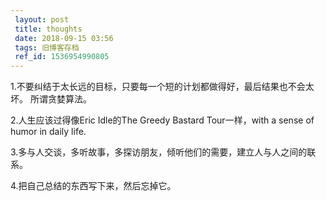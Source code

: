 ```yaml
---
 layout: post
 title: thoughts
 date: 2018-09-15 03:56
 tags: 旧博客存档
 ref_id: 1536954990805
---
```

1.不要纠结于太长远的目标，只要每一个短的计划都做得好，最后结果也不会太坏。 所谓贪婪算法。



2.人生应该过得像Eric Idle的The Greedy Bastard Tour一样，with a sense of humor in daily
life.



3.多与人交谈，多听故事，多探访朋友，倾听他们的需要，建立人与人之间的联系。



4.把自己总结的东西写下来，然后忘掉它。

